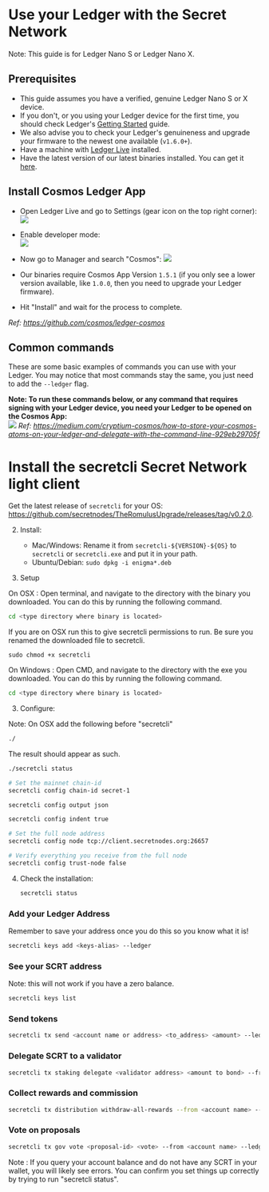 # Use your Ledger with the Secret Network

Note: This guide is for Ledger Nano S or Ledger Nano X.

## Prerequisites

- This guide assumes you have a verified, genuine Ledger Nano S or X device.
- If you don't, or you using your Ledger device for the first time, you should check Ledger's [Getting Started](https://support.ledger.com/hc/en-us/sections/360001415213-Getting-started) guide.
- We also advise you to check your Ledger's genuineness and upgrade your firmware to the newest one available (`v1.6.0+`).
- Have a machine with [Ledger Live](https://www.ledger.com/ledger-live) installed.
- Have the latest version of our latest binaries installed. You can get it [here](https://github.com/enigmampc/EnigmaBlockchain/releases/tag/v0.0.3).

## Install Cosmos Ledger App

- Open Ledger Live and go to Settings (gear icon on the top right corner):
  ![](https://raw.githubusercontent.com/cosmos/ledger-cosmos/master/docs/img/cosmos_app1.png)

- Enable developer mode:  
  ![](https://raw.githubusercontent.com/cosmos/ledger-cosmos/master/docs/img/cosmos_app2.png)

- Now go to Manager and search "Cosmos":
  ![](https://raw.githubusercontent.com/cosmos/ledger-cosmos/master/docs/img/cosmos_app3.png)

- Our binaries require Cosmos App Version `1.5.1` (if you only see a lower version available, like `1.0.0`, then you need to upgrade your Ledger firmware).

- Hit "Install" and wait for the process to complete.

_Ref: https://github.com/cosmos/ledger-cosmos_

## Common commands

These are some basic examples of commands you can use with your Ledger. You may notice that most commands stay the same, you just need to add the `--ledger` flag.

**Note: To run these commands below, or any command that requires signing with your Ledger device, you need your Ledger to be opened on the Cosmos App:**  
![](https://miro.medium.com/max/1536/1*Xfi5_ScAiFn6rr9YBjgFFw.jpeg)
_Ref: https://medium.com/cryptium-cosmos/how-to-store-your-cosmos-atoms-on-your-ledger-and-delegate-with-the-command-line-929eb29705f_

# Install the secretcli Secret Network light client

Get the latest release of `secretcli` for your OS: https://github.com/secretnodes/TheRomulusUpgrade/releases/tag/v0.2.0.

2) Install:

   - Mac/Windows: Rename it from `secretcli-${VERSION}-${OS}` to `secretcli` or `secretcli.exe` and put it in your path.
   - Ubuntu/Debian: `sudo dpkg -i enigma*.deb`

2) Setup

On OSX : Open terminal, and navigate to the directory with the binary you downloaded. You can do this by running the following command.

```bash
cd <type directory where binary is located>
```

If you are on OSX run this to give secretcli permissions to run. Be sure you renamed the downloaded file to secretcli.
```
sudo chmod +x secretcli
```

On Windows : Open CMD, and navigate to the directory with the exe you downloaded. You can do this by running the following command.

```bash
cd <type directory where binary is located>
```

3) Configure:

Note: On OSX add the following before "secretcli"

```bash
./
```

The result should appear as such.

```bash
./secretcli status
```

   ```bash
   # Set the mainnet chain-id
   secretcli config chain-id secret-1
   ```

   ```bash
   secretcli config output json
   ```

   ```bash
   secretcli config indent true
   ```

   ```bash
   # Set the full node address
   secretcli config node tcp://client.secretnodes.org:26657
   ```

   ```bash
   # Verify everything you receive from the full node
   secretcli config trust-node false
   ```

4) Check the installation:

   ```bash
   secretcli status
   ```


### Add your Ledger Address
Remember to save your address once you do this so you know what it is!

```bash
secretcli keys add <keys-alias> --ledger 
```

### See your SCRT address

Note: this will not work if you have a zero balance.

```bash
secretcli keys list
```

### Send tokens

```bash
secretcli tx send <account name or address> <to_address> <amount> --ledger
```

### Delegate SCRT to a validator

```bash
secretcli tx staking delegate <validator address> <amount to bond> --from <account key> --gas auto --gas-prices <gasPrice> --ledger
```

### Collect rewards and commission

```bash
secretcli tx distribution withdraw-all-rewards --from <account name> --gas auto --commission --ledger
```

### Vote on proposals

```bash
secretcli tx gov vote <proposal-id> <vote> --from <account name> --ledger
```

Note : If you query your account balance and do not have any SCRT in your wallet, you will likely see errors. You can confirm you set things up correctly by trying to run "secretcli status".